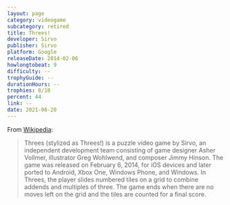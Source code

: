 ```yaml
---
layout: page
category: videogame
subcategory: retired
title: Threes!
developer: Sirvo
publisher: Sirvo
platform: Google
releaseDate: 2014-02-06
howlongtobeat: 9
difficulty: --
trophyGuide: --
durationHours: --
trophies: 8/18
percent: 44
link: --
date: 2021-06-20
---
```


From [Wikipedia](https://en.wikipedia.org/wiki/Threes):

> Threes (stylized as Threes!) is a puzzle video game by Sirvo, an independent development team consisting of game designer Asher Vollmer, illustrator Greg Wohlwend, and composer Jimmy Hinson. The game was released on February 6, 2014, for iOS devices and later ported to Android, Xbox One, Windows Phone, and Windows. In Threes, the player slides numbered tiles on a grid to combine addends and multiples of three. The game ends when there are no moves left on the grid and the tiles are counted for a final score.
